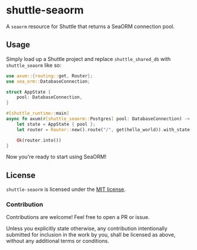 # shuttle-seaorm

A `seaorm` resource for Shuttle that returns a SeaORM connection pool.

## Usage

Simply load up a Shuttle project and replace `shuttle_shared_db` with `shuttle_seaorm` like so:

```rust
use axum::{routing::get, Router};
use sea_orm::DatabaseConnection;

struct AppState {
    pool: DatabaseConnection,
}

#[shuttle_runtime::main]
async fn axum(#[shuttle_seaorm::Postgres] pool: DatabaseConnection) -> shuttle_axum::ShuttleAxum {
    let state = AppState { pool };
    let router = Router::new().route("/", get(hello_world)).with_state(state);

    Ok(router.into())
}
```

Now you're ready to start using SeaORM!

## License

`shuttle-seaorm` is licensed under the [MIT license](http://opensource.org/licenses/MIT).

### Contribution

Contributions are welcome! Feel free to open a PR or issue.

Unless you explicitly state otherwise, any contribution intentionally submitted for inclusion in the work by you, 
shall be licensed as above, without any additional terms or conditions.
